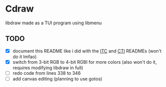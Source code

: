 # Cdraw
libdraw made as a TUI program using libmenu

## TODO
- [x] document this README like i did with the [ITC](utils/ITC/README.md) and [CTI](utils/CTI/README.md) READMEs (won't do it lmfao)  
- [x] switch from 3-bit RGB to 4-bit RGBI for more colors (also won't do it, requires modifying libdraw in full)  
- [ ] redo code from lines 338 to 346  
- [ ] add canvas editing (planning to use gotos)